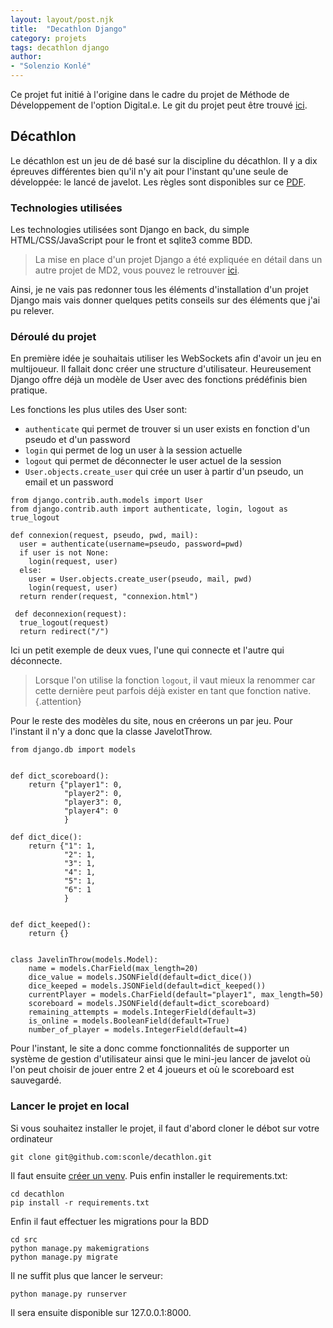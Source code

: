```yaml
---
layout: layout/post.njk 
title:  "Decathlon Django"
category: projets
tags: decathlon django
author:
- "Solenzio Konlé"
---
```


Ce projet fut initié à l'origine dans le cadre du projet de Méthode de Développement de l'option Digital.e.
Le git du projet peut être trouvé [ici](https://github.com/sconle/decathlon).

## Décathlon

Le décathlon est un jeu de dé basé sur la discipline du décathlon. Il y a dix épreuves différentes bien qu'il n'y ait pour l'instant qu'une seule de développée: le lancé de javelot.
Les règles sont disponibles sur ce [PDF](http://www.jeuxprintandplay.fr/Jeux/Decathlon/DECATHLONfr.pdf).

### Technologies utilisées

Les technologies utilisées sont Django en back, du simple HTML/CSS/JavaScript pour le front et sqlite3 comme BDD.

>La mise en place d'un projet Django a été expliquée en détail dans un autre projet de MD2, vous pouvez le retrouver [ici](https://francoisbrucker.github.io/cours_informatique/cours/web/projets/md2_vue_drf.html).

Ainsi, je ne vais pas redonner tous les éléments d'installation d'un projet Django mais vais donner quelques petits conseils sur des éléments que j'ai pu relever.

### Déroulé du projet

En première idée je souhaitais utiliser les WebSockets afin d'avoir un jeu en multijoueur. Il fallait donc créer une structure d'utilisateur.
Heureusement Django offre déjà un modèle de User avec des fonctions prédéfinis bien pratique.

Les fonctions les plus utiles des User sont:
- `authenticate` qui permet de trouver si un user exists en fonction d'un pseudo et d'un password
- `login` qui permet de log un user à la session actuelle
- `logout` qui permet de déconnecter le user actuel de la session
- `User.objects.create_user` qui crée un user à partir d'un pseudo, un email et un password

~~~ shell
from django.contrib.auth.models import User
from django.contrib.auth import authenticate, login, logout as true_logout

def connexion(request, pseudo, pwd, mail):
  user = authenticate(username=pseudo, password=pwd)
  if user is not None:
    login(request, user)
  else:
    user = User.objects.create_user(pseudo, mail, pwd)
    login(request, user)
  return render(request, "connexion.html")
  
 def deconnexion(request):
  true_logout(request)
  return redirect("/")
~~~

Ici un petit exemple de deux vues, l'une qui connecte et l'autre qui déconnecte.
>Lorsque l'on utilise la fonction `logout`, il vaut mieux la renommer car cette dernière peut parfois déjà exister en tant que fonction native.
{.attention}

Pour le reste des modèles du site, nous en créerons un par jeu. Pour l'instant il n'y a donc que la classe JavelotThrow.

~~~ shell
from django.db import models


def dict_scoreboard():
    return {"player1": 0,
            "player2": 0,
            "player3": 0,
            "player4": 0
            }

def dict_dice():
    return {"1": 1,
            "2": 1,
            "3": 1,
            "4": 1,
            "5": 1,
            "6": 1
            }


def dict_keeped():
    return {}


class JavelinThrow(models.Model):
    name = models.CharField(max_length=20)
    dice_value = models.JSONField(default=dict_dice())
    dice_keeped = models.JSONField(default=dict_keeped())
    currentPlayer = models.CharField(default="player1", max_length=50)
    scoreboard = models.JSONField(default=dict_scoreboard)
    remaining_attempts = models.IntegerField(default=3)
    is_online = models.BooleanField(default=True)
    number_of_player = models.IntegerField(default=4)
~~~

Pour l'instant, le site a donc comme fonctionnalités de supporter un système de gestion d'utilisateur ainsi que le mini-jeu lancer de javelot où l'on peut choisir de jouer entre 2 et 4 joueurs et où le scoreboard est sauvegardé.

### Lancer le projet en local

Si vous souhaitez installer le projet, il faut d'abord cloner le débot sur votre ordinateur

~~~ shell
git clone git@github.com:sconle/decathlon.git
~~~

Il faut ensuite [créer un venv](https://docs.python.org/fr/3/library/venv.html). Puis enfin installer le requirements.txt:

~~~ shell
cd decathlon
pip install -r requirements.txt
~~~

Enfin il faut effectuer les migrations pour la BDD

~~~ shell
cd src
python manage.py makemigrations
python manage.py migrate
~~~

Il ne suffit plus que lancer le serveur:

~~~ shell
python manage.py runserver
~~~

Il sera ensuite disponible sur 127.0.0.1:8000.
